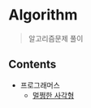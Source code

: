 # Algorithm

> 알고리즘문제 풀이



## Contents

- 프로그래머스
  - [멀쩡한 사각형](https://github.com/JoongChangYang/Algorithm/NormalSquare.md)



